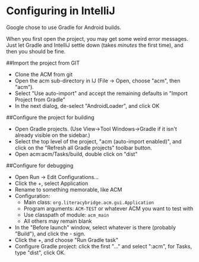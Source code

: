 # Configuring in IntelliJ

Google chose to use Gradle for Android builds.

When you first open the project, you may get some weird error messages.
Just let Gradle and IntelliJ settle down (takes *minutes* the first time),
and then you should be fine.

##Import the project from GIT
* Clone the ACM from git
* Open the acm sub-directory in IJ (File -> Open, choose "acm", then "acm").
* Select "Use auto-import" and accept the remaining defaults in "Import Project from Gradle"
* In the next dialog, de-select "AndroidLoader", and click OK

##Configure the project for building
* Open Gradle projects. (Use View->Tool Windows->Gradle if it isn't already visible on the sidebar.)
* Select the top level of the project, "acm (auto-import enabled)", and click on the "Refresh all Gradle projects" toolbar button.
* Open acm:acm/Tasks/build, double click on "dist"

##Configure for debugging
* Open Run -> Edit Configurations...
* Click the +, select Application
* Rename to something memorable, like ACM
* Configuration:
  * Main class: `org.literacybridge.acm.gui.Application`
  * Program arguments: `ACM-TEST` or whatever ACM you want to test with
  * Use classpath of module: `acm_main`
  * All others may remain blank
* In the "Before launch" window, select whatever is there (probably "Build"), and click the - sign.
* Click the +, and choose "Run Gradle task"
* Configure Gradle project: click the first "..." and select ":acm", for Tasks, type "dist", click OK.

